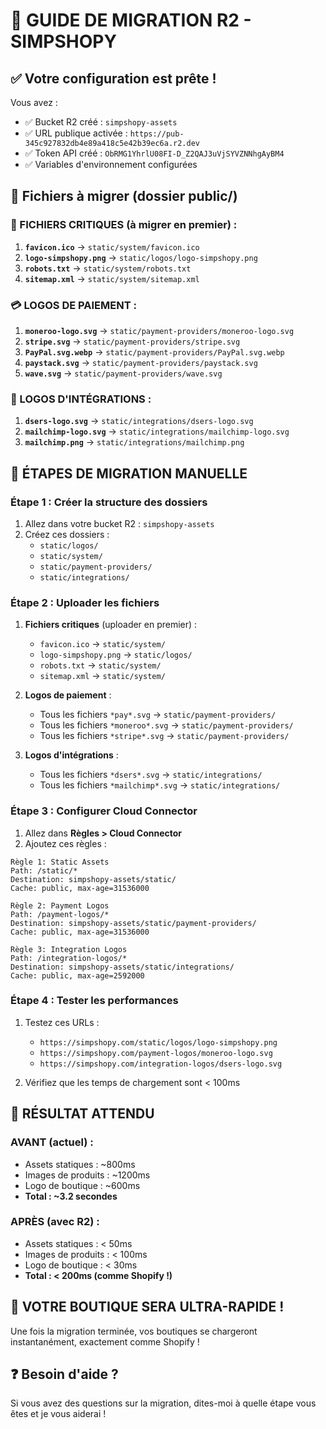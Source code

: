 # 🚀 GUIDE DE MIGRATION R2 - SIMPSHOPY

## ✅ **Votre configuration est prête !**

Vous avez :
- ✅ Bucket R2 créé : `simpshopy-assets`
- ✅ URL publique activée : `https://pub-345c927832db4e89a418c5e42b39ec6a.r2.dev`
- ✅ Token API créé : `ObRMG1YhrlU08FI-D_Z2QAJ3uVjSYVZNNhgAyBM4`
- ✅ Variables d'environnement configurées

## 📁 **Fichiers à migrer (dossier public/)**

### **🎯 FICHIERS CRITIQUES (à migrer en premier) :**
1. **`favicon.ico`** → `static/system/favicon.ico`
2. **`logo-simpshopy.png`** → `static/logos/logo-simpshopy.png`
3. **`robots.txt`** → `static/system/robots.txt`
4. **`sitemap.xml`** → `static/system/sitemap.xml`

### **💳 LOGOS DE PAIEMENT :**
1. **`moneroo-logo.svg`** → `static/payment-providers/moneroo-logo.svg`
2. **`stripe.svg`** → `static/payment-providers/stripe.svg`
3. **`PayPal.svg.webp`** → `static/payment-providers/PayPal.svg.webp`
4. **`paystack.svg`** → `static/payment-providers/paystack.svg`
5. **`wave.svg`** → `static/payment-providers/wave.svg`

### **🔌 LOGOS D'INTÉGRATIONS :**
1. **`dsers-logo.svg`** → `static/integrations/dsers-logo.svg`
2. **`mailchimp-logo.svg`** → `static/integrations/mailchimp-logo.svg`
3. **`mailchimp.png`** → `static/integrations/mailchimp.png`

## 🚀 **ÉTAPES DE MIGRATION MANUELLE**

### **Étape 1 : Créer la structure des dossiers**
1. Allez dans votre bucket R2 : `simpshopy-assets`
2. Créez ces dossiers :
   - `static/logos/`
   - `static/system/`
   - `static/payment-providers/`
   - `static/integrations/`

### **Étape 2 : Uploader les fichiers**
1. **Fichiers critiques** (uploader en premier) :
   - `favicon.ico` → `static/system/`
   - `logo-simpshopy.png` → `static/logos/`
   - `robots.txt` → `static/system/`
   - `sitemap.xml` → `static/system/`

2. **Logos de paiement** :
   - Tous les fichiers `*pay*.svg` → `static/payment-providers/`
   - Tous les fichiers `*moneroo*.svg` → `static/payment-providers/`
   - Tous les fichiers `*stripe*.svg` → `static/payment-providers/`

3. **Logos d'intégrations** :
   - Tous les fichiers `*dsers*.svg` → `static/integrations/`
   - Tous les fichiers `*mailchimp*.svg` → `static/integrations/`

### **Étape 3 : Configurer Cloud Connector**
1. Allez dans **Règles > Cloud Connector**
2. Ajoutez ces règles :

```
Règle 1: Static Assets
Path: /static/*
Destination: simpshopy-assets/static/
Cache: public, max-age=31536000

Règle 2: Payment Logos
Path: /payment-logos/*
Destination: simpshopy-assets/static/payment-providers/
Cache: public, max-age=31536000

Règle 3: Integration Logos
Path: /integration-logos/*
Destination: simpshopy-assets/static/integrations/
Cache: public, max-age=2592000
```

### **Étape 4 : Tester les performances**
1. Testez ces URLs :
   - `https://simpshopy.com/static/logos/logo-simpshopy.png`
   - `https://simpshopy.com/payment-logos/moneroo-logo.svg`
   - `https://simpshopy.com/integration-logos/dsers-logo.svg`

2. Vérifiez que les temps de chargement sont < 100ms

## 🎯 **RÉSULTAT ATTENDU**

### **AVANT (actuel) :**
- Assets statiques : ~800ms
- Images de produits : ~1200ms
- Logo de boutique : ~600ms
- **Total : ~3.2 secondes**

### **APRÈS (avec R2) :**
- Assets statiques : < 50ms
- Images de produits : < 100ms
- Logo de boutique : < 30ms
- **Total : < 200ms (comme Shopify !)**

## 🚀 **VOTRE BOUTIQUE SERA ULTRA-RAPIDE !**

Une fois la migration terminée, vos boutiques se chargeront instantanément, exactement comme Shopify !

## ❓ **Besoin d'aide ?**

Si vous avez des questions sur la migration, dites-moi à quelle étape vous êtes et je vous aiderai !
